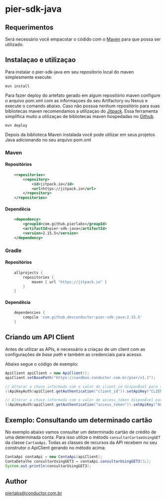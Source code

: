 # pier-sdk-java

## Requerimentos

Será necessário você empacotar o códido com o [Maven](https://maven.apache.org/) para que possa ser utilizado. 

## Instalaçao e utilizaçao

Para instalar o pier-sdk-java em seu repositorio local do maven simplesmente execute:

```shell
mvn install
```

Para fazer deploy do artefato gerado em algum repositório maven configure o arquivo pom.xml com as informaçoes do seu Artifactory ou Nexus e execute o comando abaixo. Caso não possua nenhum repositório para suas bibliotecas maven recomendamos a utilizaçao do [Jitpack](https://jitpack.io/). Essa ferramenta simplifica muito a utilizaçao de bibliotecas maven hospedadas no [Github](https://github.com).

```shell
mvn deploy
```

Depois da biblioteca Maven instalada você pode utilizar em seus projetos Java adicionando no seu arquivo pom.xml

### Maven

#### Repositórios
```xml
	<repositories>
		<repository>
		    <id>jitpack.io</id>
		    <url>https://jitpack.io</url>
		</repository>
	</repositories>
```

#### Dependêcia
```xml
	<dependency>
	    <groupId>com.github.pierlabs</groupId>
	    <artifactId>pier-sdk-java</artifactId>
	    <version>2.15.5</version>
	</dependency>
```

### Gradle

#### Repositórios
```groovy
	allprojects {
		repositories {
			maven { url "https://jitpack.io" }
		}
	}
```

#### Dependêcia
```groovy
	dependencies {
	 	compile 'com.github.devconductor:pier-sdk-java:2.15.5'
	}
```


## Criando um API Client

Antes de utilizar as APIs, é necessário a criaçao de um client com as configurações de _base path_ e também as credenciais para acesso.

Abaixo segue o código de exemplo:

```java
ApiClient apiClient = new ApiClient();
apiClient.setBasePath("https://sandbox.conductor.com.br/pier/v1.1");

// Alterar a chave informada com o valor de client_id disponÃ­vel para sua APP
((ApiKeyAuth)apiClient.getAuthentication("client_id")).setApiKey("CLIENT_ID");

// Alterar a chave informada com o valor de access_token disponÃ­vel para sua APP
((ApiKeyAuth)apiClient.getAuthentication("access_token")).setApiKey("ACESS_TOKEN");
```

## Exemplo: Consultando um determinado cartão

No exemplo abaixo vamos consultar um determinado cartão de crédito de uma determinada conta. Para isso utilize o método `consultarCartaoUsingGET` da classe `CartaoApi`.
Todas as classes de recursos da API recebem no seu construtor o ApiClient gerando no método acima:

```java
ContaApi contaApi = new ContaApi(apiClient);
ContaDetalhe consultarUsingGET3 = contaApi.consultarUsingGET3(1L);
System.out.println(consultarUsingGET3);
```

## Author

pierlabs@conductor.com.br


